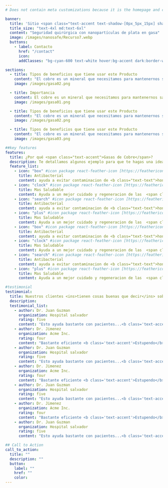 ```yaml
---
# Does not contain meta customizations because it is the homepage and config is already set in the config file

banner:
  title: 'Sitio <span class="text-accent text-shadow-[0px_5px_15px] shadow-accent/10">Nano Safe</span> Inicio <span class="text-secondary">Descripcion</span>'
  title_size: "text-4xl md:text-6xl"
  content: "Seguridad quirúrgica con nanopartículas de plata en gasa"
  image: /images/nanosafe/Recurso7.webp
  buttons:
    - label: Contacto
      href: "/contact"
      icon:
      addClasses: "bg-cyan-600 text-white hover:bg-accent dark:border-white/10 dark:border"

sections:
  - title: Tipos de beneficios que tiene usar este Producto
    content: "El cobre es un mineral que necesitamos para mantenernos sanos. como producir energía, tejidos conectivos y vasos sanguíneos.<b class='text-accent'> El organismo usa cobre para llevar a cabo muchas funciones importantes,</b> El cobre también ayuda a mantener el sistema nervioso y el sistema inmunitario y activa los genes. "
    image: /images/gasa02.png

  - title: Importancia
    content: El cobre es un mineral que necesitamos para mantenernos sanos.  energía<span class="text-accent font-bold"> tejidos conectivos y vasos sanguíneos</span> como producir.
    image: /images/gasa01.png

  - title: Tipos de beneficios que tiene usar este Producto
    content: "El cobre es un mineral que necesitamos para mantenernos sanos. como producir energía, tejidos conectivos y vasos sanguíneos.<b class='text-accent'> El organismo usa cobre para llevar a cabo muchas funciones importantes,</b> El cobre también ayuda a mantener el sistema nervioso y el sistema inmunitario y activa los genes. "
    image: /images/gasa02.png

  - title: Tipos de beneficios que tiene usar este Producto
    content: "El cobre es un mineral que necesitamos para mantenernos sanos. como producir energía, tejidos conectivos y vasos sanguíneos.<b class='text-accent'> El organismo usa cobre para llevar a cabo muchas funciones importantes,</b> El cobre también ayuda a mantener el sistema nervioso y el sistema inmunitario y activa los genes. "
    image: /images/gasa03.png

##key features
features:
  title: ¿Por qué <span class="text-accent">Gasas de Cobre</span>?
  description: Te detallamos algunos ejemplo para que te hagas una idea
  feature_list:
    - icon: "box" #icon package react-feather-icon [https://feathericons.com/]
      title: Antibacterial
      content: ayuda a evitar contaminacion de <b class="text-text">hongos y bacteria</b>.
    - icon: "clock" #icon package react-feather-icon [https://feathericons.com/]
      title: Mas Saludable
      content: Ayuda a un mejor cuidado y regeneracion de las  <span class="text-accent font-bold">heridas</span>
    - icon: "search" #icon package react-feather-icon [https://feathericons.com/]
      title: Antibacterial
      content: ayuda a evitar contaminacion de <b class="text-text">hongos y bacteria</b>.
    - icon: "plus" #icon package react-feather-icon [https://feathericons.com/]
      title: Mas Saludable
      content: Ayuda a un mejor cuidado y regeneracion de las  <span class="text-accent font-bold">heridas</span>.
    - icon: "box" #icon package react-feather-icon [https://feathericons.com/]
      title: Antibacterial
      content: ayuda a evitar contaminacion de <b class="text-text">hongos y bacteria</b>.
    - icon: "clock" #icon package react-feather-icon [https://feathericons.com/]
      title: Mas Saludable
      content: Ayuda a un mejor cuidado y regeneracion de las  <span class="text-accent font-bold">heridas</span>
    - icon: "search" #icon package react-feather-icon [https://feathericons.com/]
      title: Antibacterial
      content: ayuda a evitar contaminacion de <b class="text-text">hongos y bacteria</b>.
    - icon: "plus" #icon package react-feather-icon [https://feathericons.com/]
      title: Mas Saludable
      content: Ayuda a un mejor cuidado y regeneracion de las  <span class="text-accent font-bold">heridas</span>.

#testimonial
testimonial:
  title: Nuestros clientes <ins>tienen cosas buenas que decir</ins> sobre nosotros
  description:
  testimonial_list:
    - author: Dr. Juan Guzman
      organization: Hospital salvador
      rating: five
      content: "Esto ayuda bastante con pacientes...<b class='text-accent'>Tremendo Producto</b>!"
    - author: Dr. Jimenez
      organization: Acme Inc.
      rating: four
      content: "Bastante eficiente <b class='text-accent'>Estupendo</b>. 100% Recomendado!"
    - author: Dr. Juan Guzman
      organization: Hospital salvador
      rating: five
      content: "Esto ayuda bastante con pacientes...<b class='text-accent'>Tremendo Producto</b>!"
    - author: Dr. Jimenez
      organization: Acme Inc.
      rating: four
      content: "Bastante eficiente <b class='text-accent'>Estupendo</b>. 100% Recomendado!"
    - author: Dr. Juan Guzman
      organization: Hospital salvador
      rating: five
      content: "Esto ayuda bastante con pacientes...<b class='text-accent'>Tremendo Producto</b>!"
    - author: Dr. Jimenez
      organization: Acme Inc.
      rating: four
      content: "Bastante eficiente <b class='text-accent'>Estupendo</b>. 100% Recomendado!"
    - author: Dr. Juan Guzman
      organization: Hospital salvador
      rating: five
      content: "Esto ayuda bastante con pacientes...<b class='text-accent'>Tremendo Producto</b>!"

## Call to Action
call_to_action:
  title: ""
  description: ""
  button:
    label: ""
    href: ""
    color:
---
```

